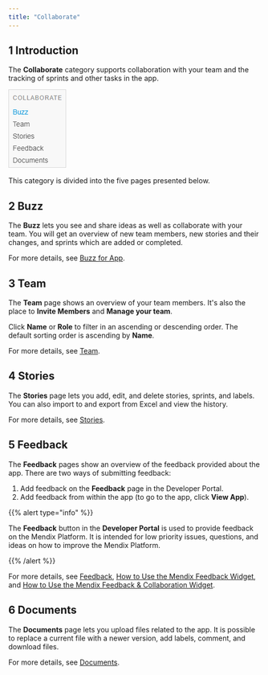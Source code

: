 ```yaml
---
title: "Collaborate"
---
```


## 1 Introduction

The **Collaborate** category supports collaboration with your team and the tracking of sprints and other tasks in the app.

![](attachments/collaborate.png)

This category is divided into the five pages presented below.

## 2 Buzz

The **Buzz** lets you see and share ideas as well as collaborate with your team. You will get an overview of new team members, new stories and their changes, and sprints which are added or completed.

For more details, see [Buzz for App](appbuzz).

## 3 Team

The **Team** page shows an overview of your team members. It's also the place to **Invite Members** and **Manage your team**.

Click **Name** or **Role** to filter in an ascending or descending order. The default sorting order is ascending by **Name**.

For more details, see [Team](team).

## 4 Stories

The **Stories** page lets you add, edit, and delete stories, sprints, and labels. You can also import to and export from Excel and view the history.

For more details, see [Stories](stories).

## 5 Feedback

The **Feedback** pages show an overview of the feedback provided about the app. There are two ways of submitting feedback:

1. Add feedback on the **Feedback** page in the Developer Portal.
2. Add feedback from within the app (to go to the app, click **View App**).

{{% alert type="info" %}}

The **Feedback** button in the **Developer Portal** is used to provide feedback on the Mendix Platform. It is intended for low priority issues, questions, and ideas on how to improve the Mendix Platform.

{{% /alert %}}

For more details, see [Feedback](feedback), [How to Use the Mendix Feedback Widget](use-feedback-widget), and [How to Use the Mendix Feedback & Collaboration Widget](use-collaboration-widget).

## 6 Documents

The **Documents** page lets you upload files related to the app. It is possible to replace a current file with a newer version, add labels, comment, and download files.

For more details, see [Documents](documents).
